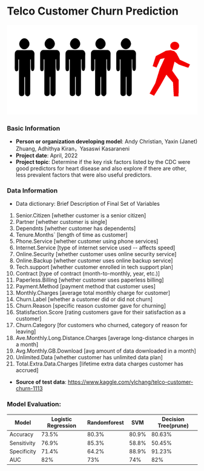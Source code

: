 # Telco Customer Churn Prediction

![download](https://github.com/AndiRen/group7_project1/blob/main/telco_churn.png)

### Basic Information

* **Person or organization developing model**: Andy Christian, Yaxin (Janet) Zhuang, Adhithya Kiran，Yasaswi Kasaraneni
* **Project date**: April, 2022
* **Project topic**: Determine if the key risk factors listed by the CDC were good predictors for heart disease and also explore if there are other, less prevalent factors that were also useful predictors. 


### Data Information

* Data dictionary: Brief Description of Final Set of Variables

1.  Senior.Citizen [whether customer is a senior citizen]
2.  Partner [whether customer is single]
3.  Dependnts [whether customer has dependents]
4.  Tenure.Months` [length of time as customer]
5.  Phone.Service [whether customer using phone services]
6.  Internet.Service [type of internet service used -- affects speed]
7.  Online.Security [whether customer uses online security service]
8.  Online.Backup [whether customer uses online backup service]
9.  Tech.support [whether customer enrolled in tech support plan]
10. Contract [type of contract (month-to-monthly, year, etc.)]
11. Paperless.Billing [whether customer uses paperless billing]
12. Payment.Method [payment method that customer uses]
13. Monthly.Charges [average total monthly charge for customer]
14. Churn.Label [whether a customer did or did not churn]
15. Churn.Reason [specific reason customer gave for churning]
16. Statisfaction.Score [rating customers gave for their satisfaction as a customer]
17. Churn.Category [for customers who churned, category of reason for leaving]
18. Ave.Monthly.Long.Distance.Charges [average long-distance charges in a month]
19. Avg.Monthly.GB.Download [avg amount of data downloaded in a month]
20. Unlimited.Data [whether customer has unlimited data plan]
21. Total.Extra.Data.Charges [lifetime extra data charges customer has accrued]

* **Source of test data**: https://www.kaggle.com/ylchang/telco-customer-churn-1113


### Model Evaluation:

| Model | Logistic Regression | Randomforest | SVM | Decision Tree(prune) |
|------| ------ | -------- | --------- | ------ |
| Accuracy | 73.5% | 80.3% | 80.9% | 80.63% |
| Sensitivity | 76.9% |85.3% | 58.8% | 50.45% |
| Specificity | 71.4% | 64.2% | 88.9% | 91.23% |
| AUC | 82% | 73% | 74% | 82% |





